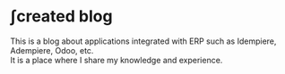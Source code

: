 # ∫created blog
This is a blog about applications integrated with ERP such as Idempiere, Adempiere, Odoo, etc.\
It is a place where I share my knowledge and experience.



